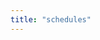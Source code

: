 ```yaml
---
title: "schedules"
---
```

<div class="container my-5" id="all"></div>
<style>
.header{
    font-weight: 600;
    background-color: var(--bs-secondary);
    text-align: center;
    padding-top: 0.5em;
    padding-bottom: 0.5em;
}
.cell{
    text-align:center;
    padding-top: 0.3em;
    padding-bottom: 0.3em;
    border-bottom: 1px solid var(--bs-secondary);
}
</style>
<script>
async function fetchScript(scriptId){
    let script = await fetch('/api/v1/scripts/' + scriptId).then(r => r.json());
    console.log(script);
    return /*html*/`${script.name} <span class="badge text-bg-secondary">${script.version}</span>`;
}
async function init(){
    let schedules = await fetch('/api/v1/schedules').then(r => r.json());
    if (schedules.error == "Invalid token") { window.location.href = "/login" }
    console.log(schedules);
    let s = /*html*/`<div class="row">
        <div class="header col" style="border-top-left-radius:1em;">id</div>
        <div class="header col">script</div>
        <div class="header col">timer</div>
        <div class="header col">target</div>
        <div class="header col">last activity</div>
        <div class="header col" style="border-top-right-radius:1em;">next run</div>
    </div>`;
    for(schedule of schedules){
        s += /*html*/`<div class="row">
            <div class="cell col">${schedule.id}</div>
            <div class="cell col" id="x${schedule.script_id}">${await fetchScript(schedule.script_id)}</div>
            <div class="cell col">${schedule.timer.cron || schedule.timer.timestamp}</div>
            <div class="cell col">${schedule.target.host_id || schedule.target.attributes}</div>
            <div class="cell col">${schedule.last_execution}</div>
            <div class="cell col"></div>
        </div>`;
    }
    document.querySelector("#all").innerHTML=s;
}
init()
</script>
